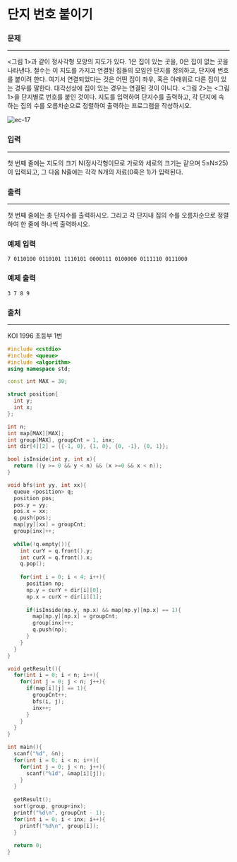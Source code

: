 # 단지 번호 붙이기

### 문제

------

<그림 1>과 같이 정사각형 모양의 지도가 있다. 1은 집이 있는 곳을, 0은 집이 없는 곳을 나타낸다. 철수는 이 지도를 가지고 연결된 집들의 모임인 단지를 정의하고, 단지에 번호를 붙이려 한다. 여기서 연결되었다는 것은 어떤 집이 좌우, 혹은 아래위로 다른 집이 있는 경우를 말한다. 대각선상에 집이 있는 경우는 연결된 것이 아니다. <그림 2>는 <그림 1>을 단지별로 번호를 붙인 것이다. 지도를 입력하여 단지수를 출력하고, 각 단지에 속하는 집의 수를 오름차순으로 정렬하여 출력하는 프로그램을 작성하시오.

![ec-17](https://s3.ap-northeast-2.amazonaws.com/alms-problem/ec-17.PNG)

 

### 입력

------

첫 번째 줄에는 지도의 크기 N(정사각형이므로 가로와 세로의 크기는 같으며 5≤N≤25)이 입력되고, 그 다음 N줄에는 각각 N개의 자료(0혹은 1)가 입력된다.

 

### 출력

------

첫 번째 줄에는 총 단지수를 출력하시오. 그리고 각 단지내 집의 수를 오름차순으로 정렬하여 한 줄에 하나씩 출력하시오.

 

### 예제 입력

```
7 0110100 0110101 1110101 0000111 0100000 0111110 0111000
```

### 예제 출력

```
3 7 8 9
```

### 출처

------

KOI 1996 초등부 1번 

```c++
#include <cstdio>
#include <queue>
#include <algorithm>
using namespace std;

const int MAX = 30;

struct position{
  int y;
  int x;
};

int n;
int map[MAX][MAX];
int group[MAX], groupCnt = 1, inx;
int dir[4][2] = {{-1, 0}, {1, 0}, {0, -1}, {0, 1}};

bool isInside(int y, int x){
  return ((y >= 0 && y < n) && (x >=0 && x < n));
}

void bfs(int yy, int xx){
  queue <position> q;
  position pos;
  pos.y = yy;
  pos.x = xx;
  q.push(pos);
  map[yy][xx] = groupCnt;
  group[inx]++;
  
  while(!q.empty()){
    int curY = q.front().y;
    int curX = q.front().x;
    q.pop();
    
    for(int i = 0; i < 4; i++){
      position np;
      np.y = curY + dir[i][0];
      np.x = curX + dir[i][1];
      
      if(isInside(np.y, np.x) && map[np.y][np.x] == 1){
        map[np.y][np.x] = groupCnt;
        group[inx]++;
        q.push(np);
      }
    }
  }
}

void getResult(){
  for(int i = 0; i < n; i++){
    for(int j = 0; j < n; j++){
      if(map[i][j] == 1){
        groupCnt++;
        bfs(i, j);
        inx++;
      }
    }
  }
}

int main(){
  scanf("%d", &n);
  for(int i = 0; i < n; i++){
    for(int j = 0; j < n; j++){
      scanf("%1d", &map[i][j]);
    }
  }
  
  getResult();
  sort(group, group+inx);
  printf("%d\n", groupCnt - 1);
  for(int i = 0; i < inx; i++){
    printf("%d\n", group[i]);
  }
  
  return 0;
}
```

